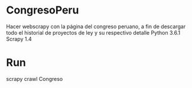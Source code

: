 # CongresoPeru
Hacer webscrapy con la página del congreso peruano, a fin de descargar todo el historial de proyectos de ley y su respectivo detalle
Python 3.6.1
Scrapy 1.4

# Run
scrapy crawl Congreso
